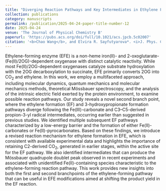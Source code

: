 ```yaml
---
title: "Diverging Reaction Pathways and Key Intermediates in Ethylene Forming Enzyme"
collection: publications
category: manuscripts
permalink: /publication/2025-04-24-paper-title-number-12
date: 2025-04-24
venue: 'The Journal of Physical Chemistry B'
paperurl: 'https://pubs.acs.org/doi/full/10.1021/acs.jpcb.5c02007'
citation: '<b>Chao Wang</b>, and Elvira R. Sayfutyarova*. <i>J. Phys. Chem. B</i> <b>2025</b>, 129(18), 4335-4349'
---
```

Ethylene-forming enzyme (EFE) is a non-heme iron(II)- and 2-oxoglutarate-(Fe(II)/2OG)-dependent oxygenase with distinct catalytic reactivity. While most Fe(II)/2OG-dependent oxygenases catalyze substrate hydroxylation with the 2OG decarboxylation to succinate, EFE primarily converts 2OG into CO<sub>2</sub> and ethylene. In this work, we employ a multifaceted approach, including molecular dynamics, quantum mechanics and molecular mechanics methods, theoretical Mössbauer spectroscopy, and the analysis of the intrinsic electric field exerted by the protein environment, to examine possible reaction pathways. Our study reveals a novel second branch point, where the ethylene formation (EF) and 3-hydroxypropionate formation pathways diverge following the Fe(III)-carbonate and C3–C5-derived propion-3-yl radical intermediates, occurring earlier than suggested in previous studies. We identified multiple subsequent EF pathways characterized by a low-energy barrier and the formation of either Fe(II)-carbonates or Fe(II)-pyrocarbonates. Based on these findings, we introduce a revised reaction mechanism for ethylene formation in EFE, which is consistent with available experimental data and highlights the importance of retaining C2-derived CO<sub>2</sub>, generated in earlier stages, within the active site for the EF pathway. We also identified intermediates that can produce the Mössbauer quadrupole doublet peak observed in recent experiments and associated with unidentified Fe(II)-containing species characteristic to the ethylene-forming reaction pathway. This work provides new insights into both the first and second branchpoints of the ethylene-forming pathway that can be useful in EFE modifications aimed at shifting the product yield in the EF reaction.

